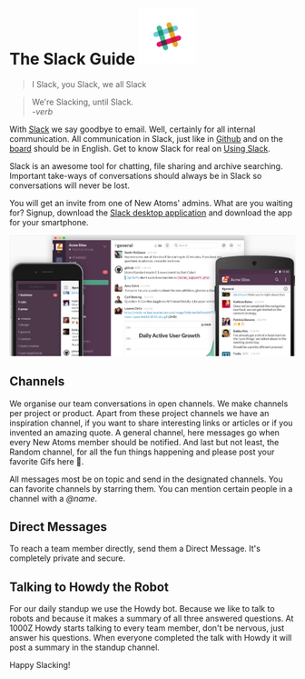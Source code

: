# The Slack Guide <img src="images/slack-logo.png" width="100">

> I Slack, you Slack, we all Slack

> We're Slacking, until Slack.  
> *-verb*

With [Slack](https://slack.com/) we say goodbye to email. Well, certainly for all internal communication. All communication in Slack, just like in [Github](guithub-guide.md) and on the [board](board-guide.md) should be in English. Get to know Slack for real on [Using Slack](https://get.slack.help/hc/en-us/categories/200111606).

Slack is an awesome tool for chatting, file sharing and archive searching. Important take-ways of conversations should always be in Slack so conversations will never be lost.

You will get an invite from one of New Atoms' admins. What are you waiting for? Signup, download the [Slack desktop application](https://slack.com/downloads) and download the app for your smartphone.    

<img src="images/slack-deskandapp.png" width="700">

## Channels

We organise our team conversations in open channels. We make channels per project or product. Apart from these project channels we have an inspiration channel, if you want to share interesting links or articles or if you invented an amazing quote. A general channel, here messages go when every New Atoms member should be notified. And last but not least, the Random channel, for all the fun things happening and please post your favorite Gifs here 🎉.

All messages most be on topic and send in the designated channels. You can favorite channels by starring them. You can mention certain people in a channel with a *@name*.   

## Direct Messages

To reach a team member directly, send them a Direct Message. It's completely private and secure.

## Talking to Howdy the Robot

For our daily standup we use the Howdy bot. Because we like to talk to robots and because it makes a summary of all three answered questions. At 1000Z Howdy starts talking to every team member, don't be nervous, just answer his questions. When everyone completed the talk with Howdy it will post a summary in the standup channel.

Happy Slacking!   
